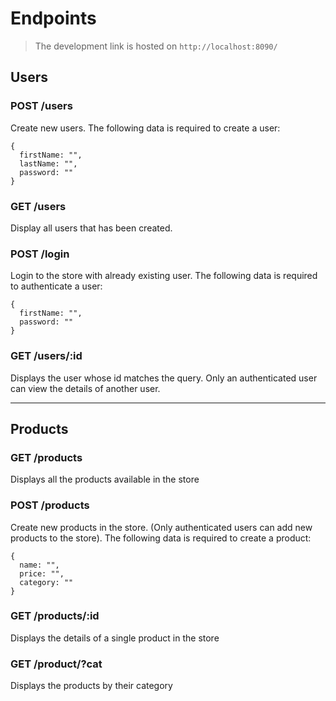 # Endpoints

> The development link is hosted on `http://localhost:8090/`
## Users

### POST /users
Create new users. The following data is required to create a user:
```
{
  firstName: "",
  lastName: "",
  password: ""
}
```

### GET /users
Display all users that has been created.

### POST /login
Login to the store with already existing user. The following data is required to authenticate a user:
```
{
  firstName: "",
  password: ""
}
```

### GET /users/:id
Displays the user whose id matches the query. Only an authenticated user can view the details of another user.

---

## Products

### GET /products
Displays all the products available in the store

### POST /products
Create new products in the store. (Only authenticated users can add new products to the store). The following data is required to create a product:
```
{
  name: "",
  price: "",
  category: ""
}
```
### GET /products/:id
Displays the details of a single product in the store

### GET /product/?cat
Displays the products by their category